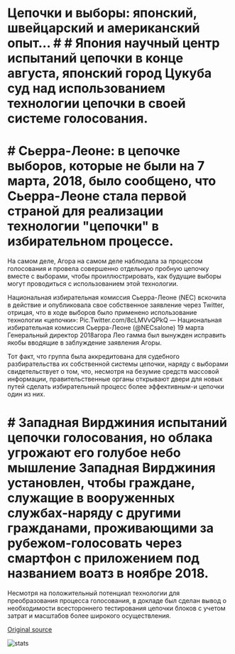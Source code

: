 # Цепочки и выборы: японский, швейцарский и американский опыт... # # Япония научный центр испытаний цепочки в конце августа, японский город Цукуба суд над использованием технологии цепочки в своей системе голосования.

# # Сьерра-Леоне: в цепочке выборов, которые не были на 7 марта, 2018, было сообщено, что Сьерра-Леоне стала первой страной для реализации технологии "цепочки" в избирательном процессе.

На самом деле, Агора на самом деле наблюдала за процессом голосования и провела совершенно отдельную пробную цепочку вместе с выборами, чтобы проиллюстрировать, как будущие выборы могут проводиться с использованием этой технологии.

Национальная избирательная комиссия Сьерра-Леоне (NEC) вскочила в действие и опубликовала свое собственное заявление через Twitter, отрицая, что в ходе выборов было применено использование технологии «цепочки»: Pic.Twitter.com/8cLMVvQPkQ — Национальная избирательная комиссия Сьерра-Леоне (@NECsalone) 19 марта Генеральный директор 2018агора Лео гамма был вынужден исправить якобы вводящие в заблуждение заявления Агоры.

Тот факт, что группа была аккредитована для судебного разбирательства их собственной системы цепочки, наряду с выборами свидетельствует о том, что, несмотря на безумие средств массовой информации, правительственные органы открывают двери для новых путей сделать избирательный процесс более эффективным-и цепочки один из них.

# # Западная Вирджиния испытаний цепочки голосования, но облака угрожают его голубое небо мышление Западная Вирджиния установлен, чтобы граждане, служащие в вооруженных службах-наряду с другими гражданами, проживающими за рубежом-голосовать через смартфон с приложением под названием воатз в ноябре 2018.

Несмотря на положительный потенциал технологии для преобразования процесса голосования, в докладе был сделан вывод о необходимости всестороннего тестирования цепочки блоков с учетом затрат и масштабов более широкого осуществления.

[Original source](https://cointelegraph.com/news/blockchain-and-elections-the-japanese-swiss-and-american-experience)

![stats](https://c.statcounter.com/11760860/0/a89fa40b/1/ "stats")